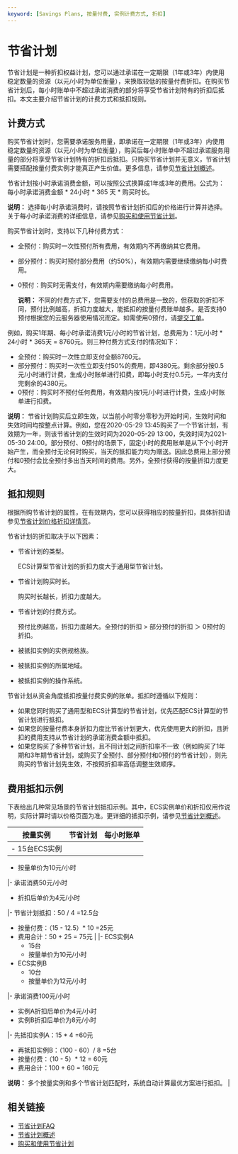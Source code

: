 ```yaml
---
keyword: [Savings Plans, 按量付费, 实例计费方式, 折扣]
---
```


# 节省计划

节省计划是一种折扣权益计划，您可以通过承诺在一定期限（1年或3年）内使用稳定数量的资源（以元/小时为单位衡量），来换取较低的按量付费折扣。在购买节省计划后，每小时账单中不超过承诺消费的部分将享受节省计划特有的折扣后抵扣。本文主要介绍节省计划的计费方式和抵扣规则。

## 计费方式

购买节省计划时，您需要承诺服务用量，即承诺在一定期限（1年或3年）内使用稳定数量的资源（以元/小时为单位衡量），购买后每小时账单中不超过承诺服务用量的部分将享受节省计划特有的折扣后抵扣。只购买节省计划并无意义，节省计划需要搭配按量付费实例才能真正产生价值。更多信息，请参见[节省计划概述](/cn.zh-CN/实例/选择实例购买方式/节省计划/节省计划概述.md)。

节省计划按小时承诺消费金额，可以按照公式换算成1年或3年的费用。公式为：每小时承诺消费金额 \* 24小时 \* 365 天 \* 购买时长。

**说明：** 选择每小时承诺消费时，请按照节省计划折扣后的价格进行计算并选择。关于每小时承诺消费的详细信息，请参见[购买和使用节省计划](/cn.zh-CN/实例/选择实例购买方式/节省计划/购买和使用节省计划.md)。

购买节省计划时，支持以下几种付费方式：

-   全预付：购买时一次性预付所有费用，有效期内不再缴纳其它费用。
-   部分预付：购买时预付部分费用（约50%），有效期内需要继续缴纳每小时费用。
-   0预付：购买时无需支付，有效期内需要缴纳每小时费用。

    **说明：** 不同的付费方式下，您需要支付的总费用是一致的，但获取的折扣不同，预付比例越高，折扣力度越大，能抵扣的按量付费账单越多。是否支持0预付根据您的云服务器使用情况而定。如需使用0预付，请[提交工单](https://selfservice.console.aliyun.com/ticket/createIndex)。


例如，购买1年期、每小时承诺消费1元/小时的节省计划，总费用为：1元/小时 \* 24小时 \* 365天 = 8760元。则三种付费方式支付的情况如下：

-   全预付：购买时一次性立即支付全额8760元。
-   部分预付：购买时一次性立即支付50%的费用，即4380元。剩余部分按0.5元/小时进行计费，生成小时账单进行扣费，即每小时支付0.5元，一年内支付完剩余的4380元。
-   0预付：购买时不预付任何费用，有效期内按1元/小时进行计费，生成小时账单进行扣费。

**说明：** 节省计划购买后立即生效，以当前小时零分零秒为开始时间，生效时间和失效时间均按整点计算。例如，您在2020-05-29 13:45购买了一个节省计划，有效期为一年，则该节省计划的生效时间为2020-05-29 13:00，失效时间为2021-05-30 24:00。部分预付、0预付的场景下，固定小时的费用账单是从下个小时开始产生，而全预付无论何时购买，当天的抵扣能力均为赠送。因此总费用上部分预付和0预付会比全预付多出当天时间的费用。另外，全预付获得的按量折扣力度更大。

## 抵扣规则

根据所购节省计划的属性，在有效期内，您可以获得相应的按量折扣，具体折扣请参见[节省计划价格折扣详情页](https://usercenter2.aliyun.com/resource/spn/price)。

节省计划的折扣取决于以下因素：

-   节省计划的类型。

    ECS计算型节省计划的折扣力度大于通用型节省计划。

-   节省计划购买时长。

    购买时长越长，折扣力度越大。

-   节省计划的付费方式。

    预付比例越高，折扣力度越大。全预付的折扣 \> 部分预付的折扣 ＞ 0预付的折扣。

-   被抵扣实例的实例规格族。
-   被抵扣实例的所属地域。
-   被抵扣实例的操作系统。

节省计划从资金角度抵扣按量付费实例的账单。抵扣时遵循以下规则：

-   如果您同时购买了通用型和ECS计算型的节省计划，优先匹配ECS计算型的节省计划进行抵扣。
-   如果您的按量付费本身折扣力度比节省计划更大，优先使用更大的折扣，且折扣的费用支持从节省计划的承诺消费金额中抵扣。
-   如果您购买了多种节省计划，且不同计划之间折扣率不一致（例如购买了1年期和3年期节省计划，或购买了全预付、部分预付和0预付的节省计划），则先购买的节省计划先生效，不按照折扣率高低调整生效顺序。

## 费用抵扣示例

下表给出几种常见场景的节省计划抵扣示例。其中，ECS实例单价和折扣仅用作说明，实际计算时请以价格页面为准。更详细的抵扣示例，请参见[节省计划概述](/cn.zh-CN/实例/选择实例购买方式/节省计划/节省计划概述.md)。

|按量实例|节省计划|每小时账单|
|----|----|-----|
|-   15台ECS实例
-   按量单价为10元/小时

|-   承诺消费50元/小时
-   折扣后单价为4元/小时

|-   节省计划抵扣：50 / 4 =12.5台
-   按量付费：（15 - 12.5）\* 10 =25元
-   费用合计：50 + 25 = 75元 |
|-   ECS实例A
    -   15台
    -   按量单价为10元/小时
-   ECS实例B
    -   10台
    -   按量单价为12元/小时

|-   承诺消费100元/小时
-   实例A折扣后单价为4元/小时
-   实例B折扣后单价为8元/小时

|-   先抵扣实例A：15 \* 4 =60元
-   再抵扣实例B：（100 - 60）/ 8 =5台
-   按量付费：（10 - 5）\* 12 = 60元
-   费用合计：100 + 60 = 160元

**说明：** 多个按量实例和多个节省计划匹配时，系统自动计算最优方案进行抵扣。 |

## 相关链接

-   [节省计划FAQ](/cn.zh-CN/产品计费/计费FAQ.md)
-   [节省计划概述](/cn.zh-CN/实例/选择实例购买方式/节省计划/节省计划概述.md)
-   [购买和使用节省计划](/cn.zh-CN/实例/选择实例购买方式/节省计划/购买和使用节省计划.md)

